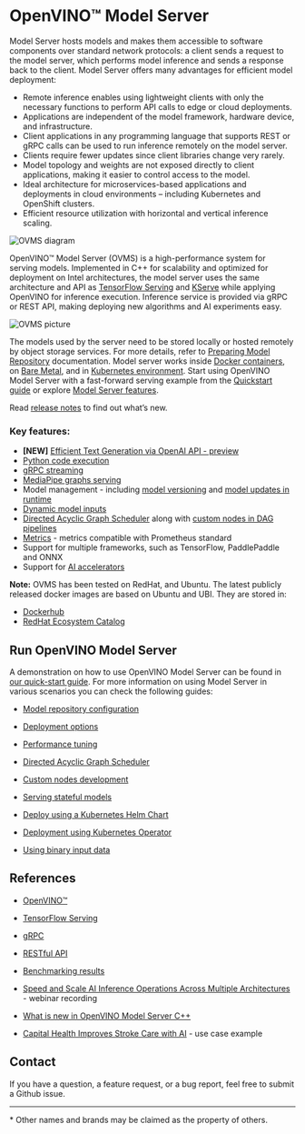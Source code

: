 # OpenVINO&trade; Model Server


Model Server hosts models and makes them accessible to software components over standard network protocols: a client sends a request to the model server, which performs model inference and sends a response back to the client. Model Server offers many advantages for efficient model deployment: 
- Remote inference enables using lightweight clients with only the necessary functions to perform API calls to edge or cloud deployments.
- Applications are independent of the model framework, hardware device, and infrastructure.
- Client applications in any programming language that supports REST or gRPC calls can be used to run inference remotely on the model server.
- Clients require fewer updates since client libraries change very rarely.
- Model topology and weights are not exposed directly to client applications, making it easier to control access to the model.
- Ideal architecture for microservices-based applications and deployments in cloud environments – including Kubernetes and OpenShift clusters.
- Efficient resource utilization with horizontal and vertical inference scaling.

![OVMS diagram](docs/ovms_diagram.png)

OpenVINO&trade; Model Server (OVMS) is a high-performance system for serving models. Implemented in C++ for scalability and optimized for deployment on Intel architectures, the model server uses the same architecture and API as [TensorFlow Serving](https://github.com/tensorflow/serving) and [KServe](https://github.com/kserve/kserve) while applying OpenVINO for inference execution. Inference service is provided via gRPC or REST API, making deploying new algorithms and AI experiments easy.

![OVMS picture](docs/ovms_high_level.png)

The models used by the server need to be stored locally or hosted remotely by object storage services. For more details, refer to [Preparing Model Repository](https://docs.openvino.ai/2024/ovms_docs_models_repository.html) documentation. Model server works inside [Docker containers](https://docs.openvino.ai/2024/ovms_docs_deploying_server.html#deploying-model-server-in-docker-container), on [Bare Metal](https://docs.openvino.ai/2024/ovms_docs_deploying_server.html#deploying-model-server-on-baremetal-without-container), and in [Kubernetes environment](https://docs.openvino.ai/2024/ovms_docs_deploying_server.html#deploying-model-server-in-kubernetes).
Start using OpenVINO Model Server with a fast-forward serving example from the [Quickstart guide](https://docs.openvino.ai/2024/ovms_docs_quick_start_guide.html) or explore [Model Server features](https://docs.openvino.ai/2024/ovms_docs_features.html).

Read [release notes](https://github.com/openvinotoolkit/model_server/releases) to find out what’s new.

### Key features:
- **[NEW]** [Efficient Text Generation via OpenAI API - preview](https://docs.openvino.ai/2024/ovms_docs_llm_reference.html)
- [Python code execution](https://docs.openvino.ai/2024/ovms_docs_python_support_reference.html)
- [gRPC streaming](https://docs.openvino.ai/2024/ovms_docs_streaming_endpoints.html)
- [MediaPipe graphs serving](https://docs.openvino.ai/2024/ovms_docs_mediapipe.html) 
- Model management - including [model versioning](https://docs.openvino.ai/2024/ovms_docs_model_version_policy.html) and [model updates in runtime](https://docs.openvino.ai/2024/ovms_docs_online_config_changes.html)
- [Dynamic model inputs](https://docs.openvino.ai/2024/ovms_docs_shape_batch_layout.html)
- [Directed Acyclic Graph Scheduler](https://docs.openvino.ai/2024/ovms_docs_dag.html) along with [custom nodes in DAG pipelines](https://docs.openvino.ai/2024/ovms_docs_custom_node_development.html)
- [Metrics](https://docs.openvino.ai/2024/ovms_docs_metrics.html) - metrics compatible with Prometheus standard
- Support for multiple frameworks, such as TensorFlow, PaddlePaddle and ONNX
- Support for [AI accelerators](https://docs.openvino.ai/2024/about-openvino/compatibility-and-support/supported-devices.html)

**Note:** OVMS has been tested on RedHat, and Ubuntu. The latest publicly released docker images are based on Ubuntu and UBI.
They are stored in:
- [Dockerhub](https://hub.docker.com/r/openvino/model_server)
- [RedHat Ecosystem Catalog](https://catalog.redhat.com/software/containers/intel/openvino-model-server/607833052937385fc98515de)


## Run OpenVINO Model Server

A demonstration on how to use OpenVINO Model Server can be found in [our quick-start guide](https://docs.openvino.ai/2024/ovms_docs_quick_start_guide.html). 
For more information on using Model Server in various scenarios you can check the following guides:

* [Model repository configuration](https://docs.openvino.ai/2024/ovms_docs_models_repository.html)

* [Deployment options](https://docs.openvino.ai/2024/ovms_docs_deploying_server.html)

* [Performance tuning](https://docs.openvino.ai/2024/ovms_docs_performance_tuning.html)

* [Directed Acyclic Graph Scheduler](https://docs.openvino.ai/2024/ovms_docs_dag.html)

* [Custom nodes development](https://docs.openvino.ai/2024/ovms_docs_custom_node_development.html)

* [Serving stateful models](https://docs.openvino.ai/2024/ovms_docs_stateful_models.html)

* [Deploy using a Kubernetes Helm Chart](https://github.com/openvinotoolkit/operator/tree/main/helm-charts/ovms)

* [Deployment using Kubernetes Operator](https://operatorhub.io/operator/ovms-operator)

* [Using binary input data](https://docs.openvino.ai/2024/ovms_docs_binary_input.html)



## References

* [OpenVINO&trade;](https://software.intel.com/en-us/openvino-toolkit)

* [TensorFlow Serving](https://github.com/tensorflow/serving)

* [gRPC](https://grpc.io/)

* [RESTful API](https://restfulapi.net/)

* [Benchmarking results](https://docs.openvino.ai/2024/about-openvino/performance-benchmarks.html)

* [Speed and Scale AI Inference Operations Across Multiple Architectures](https://techdecoded.intel.io/essentials/speed-and-scale-ai-inference-operations-across-multiple-architectures/?elq_cid=3646480_ts1607680426276&erpm_id=6470692_ts1607680426276) - webinar recording

* [What is new in OpenVINO Model Server C++](https://www.intel.com/content/www/us/en/artificial-intelligence/posts/whats-new-openvino-model-server.html)

* [Capital Health Improves Stroke Care with AI](https://www.intel.co.uk/content/www/uk/en/customer-spotlight/stories/capital-health-ai-customer-story.html) - use case example

## Contact

If you have a question, a feature request, or a bug report, feel free to submit a Github issue.


---
\* Other names and brands may be claimed as the property of others.

